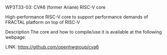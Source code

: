 WP3T33-03: CVA6 (former Ariane) RISC-V core

High-performance RISC-V core to support performance demands of FRACTAL platform on top of RISC-V

Description
The core and how to compile/use it is available at the following webpage:

LINK: https://github.com/openhwgroup/cva6
